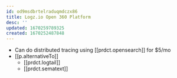 ```yaml
---
id: od9msdbrtelraduqmdczx86
title: Logz.io Open 360 Platform
desc: ''
updated: 1670259789325
created: 1670252487848
---
```


- Can do distributed tracing using [[prdct.opensearch]] for $5/mo
- [[p.alternativeTo]] 
  - [[prdct.logtail]]
  - [[prdct.sematext]]
